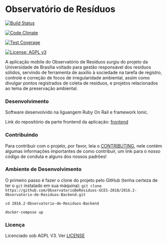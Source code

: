 # Observatório de Resíduos

[![Build Status](https://travis-ci.org/fga-eps-mds/2016.2-Observatorio-de-Residuos-Backend.svg?branch=sprint2)](https://travis-ci.org/fga-eps-mds/2016.2-Observatorio-de-Residuos-Backend)

[![Code Climate](https://codeclimate.com/github/ObservatorioDeResiduos-GCES-2018/2016.2-Observatorio-de-Residuos-Backend/badges/gpa.svg)](https://codeclimate.com/github/ObservatorioDeResiduos-GCES-2018/2016.2-Observatorio-de-Residuos-Backend)

[![Test Coverage](https://codeclimate.com/github/ObservatorioDeResiduos-GCES-2018/2016.2-Observatorio-de-Residuos-Backend/badges/coverage.svg)](https://codeclimate.com/github/ObservatorioDeResiduos-GCES-2018/2016.2-Observatorio-de-Residuos-Backend/coverage)

[![License: AGPL v3](https://img.shields.io/badge/License-AGPL%20v3-blue.svg)](https://www.gnu.org/licenses/agpl-3.0)


A aplicação mobile do Observatório de Resíduos surgiu do projeto da Universidade de Brasília voltado para gestão responsável dos resíduos sólidos, servindo de ferramenta de auxílio à sociedade na tarefa de registro, controle e correção de focos de irregularidade ambiental, assim como divulgar pontos registrados de coleta de resíduos, e projetos relacionados ao tema de preservação ambiental.

### Desenvolvimento

Software desenvolvido na liguangem Ruby On Rail e framework Ionic.

Link do repositório da parte frontend da aplicação: [frontend](https://github.com/fga-eps-mds/2016.2-Observatorio-de-Residuos-Frontend)

### Contribuindo

Para contribuir com o projeto, por favor, leia o [CONTRIBUTING](https://github.com/ObservatorioDeResiduos-GCES-2018/2016.2-Observatorio-de-Residuos-Backend/blob/master/.github/CONTRIBUTING.MD), nele contém algumas informações importantes de como contribuir, um link para o nosso código de conduta e alguns dos nossos padrões!

### Ambiente de Desenvolvimento

O primeiro passo é fazer o clone do projeto pelo GitHub (tenha certeza de ter o ``git`` instalado em sua máquina):
```git clone https://github.com/ObservatorioDeResiduos-GCES-2018/2016.2-Observatorio-de-Residuos-Backend.git```

```cd 2016.2-Observatorio-de-Residuos-Backend```

```docker-compose up ```

### Licença

Licenciado sob AGPL V3. Ver [LICENSE](https://github.com/fga-eps-mds/2016.2-Observatorio-de-Residuos/blob/master/LICENSE)
